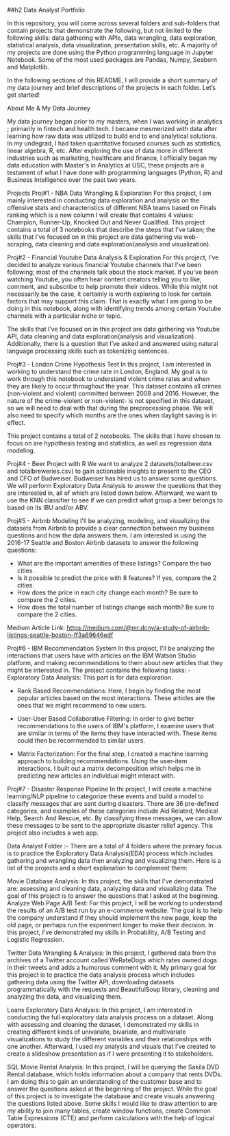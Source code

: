 ##h2 Data Analyst Portfolio




In this repository, you will come across several folders and sub-folders that contain projects that demonstrate the following, but not limited to the following skills: data gathering with APIs, data wrangling, data exploration, statistical analysis, data visualization, presentation skills, etc. A majority of my projects are done using the Python programming language in Jupyter Notebook. Some of the most used packages are Pandas, Numpy, Seaborn and Matplotlib.

In the following sections of this README, I will provide a short summary of my data journey and brief descriptions of the projects in each folder. Let’s get started!

About Me & My Data Journey

My data journey began prior to my masters, when I was working in analytics ; primarily in fintech and health tech. I became mesmerized with data after learning how raw data was utilized to build end to end analytical solutions. In my undegrad, I had taken quantitative focused courses such as statistics, linear algebra, R, etc. After exploring the use of data more in different industries such as marketing, healthcare and finance, I officially began my data education with Master's in Analytics at USC, these projects are a testament of what I have done with programming languages (Python, R) and Business Intelligence over the past two years.

Projects
Proj#1 - NBA Data Wrangling & Exploration
For this project, I am mainly interested in conducting data exploration and analysis on the offensive stats and characteristics of different NBA teams based on Finals ranking which is a new column I will create that contains 4 values: Champion, Runner-Up, Knocked Out and Never Qualified. This project contains a total of 3 notebooks that describe the steps that I’ve taken; the skills that I’ve focused on in this project are data gathering via web-scraping, data cleaning and data exploration(analysis and visualization).

Proj#2 - Financial Youtube Data Analysis & Exploration
For this project, I've decided to analyze various financial Youtube channels that I've been following; most of the channels talk about the stock market. If you've been watching Youtube, you often hear content creators telling you to like, comment, and subscribe to help promote their videos. While this might not necessarily be the case, it certainly is worth exploring to look for certain factors that may support this claim. That is exactly what I am going to be doing in this notebook, along with identifying trends among certain Youtube channels with a particular niche or topic.

The skills that I’ve focused on in this project are data gathering via Youtube API, data cleaning and data exploration(analysis and visualization). Additionally, there is a question that I’ve asked and answered using natural language processing skills such as tokenizing sentences.

Proj#3 - London Crime Hypothesis Test
In this project, I am interested in working to understand the crime rate in London, England. My goal is to work through this notebook to understand violent crime rates and when they are likely to occur throughout the year. This dataset contains all crimes (non-violent and violent) committed between 2008 and 2016. However, the nature of the crime-violent or non-violent- is not specified in this dataset, so we will need to deal with that during the preprocessing phase. We will also need to specify which months are the ones when daylight saving is in effect.

This project contains a total of 2 notebooks. The skills that I have chosen to focus on are hypothesis testing and statistics, as well as regression data modeling.

Proj#4 - Beer Project with R
We want to analyze 2 datasets(totalbeer.csv and totalbreweries.csv) to gain actionable insights to present to the CEO and CFO of Budweiser. Budweiser has hired us to answer some questions. We will perform Exploratory Data Analysis to answer the questions that they are interested in, all of which are listed down below. Afterward, we want to use the KNN classifier to see if we can predict what group a beer belongs to based on its IBU and/or ABV.

Proj#5 - Airbnb Modeling
I'll be analyzing, modeling, and visualizing the datasets from Airbnb to provide a clear connection between my business questions and how the data answers them. I am interested in using the 2016-17 Seattle and Boston Airbnb datasets to answer the following questions:
- What are the important amenities of these listings? Compare the two cities.
- Is it possible to predict the price with 8 features? If yes, compare the 2 cities.
- How does the price in each city change each month? Be sure to compare the 2 cities.
- How does the total number of listings change each month? Be sure to compare the 2 cities.

Medium Article Link: https://medium.com/@mr.dcny/a-study-of-airbnb-listings-seattle-boston-ff3a69646edf

Proj#6 - IBM Recommendation System
In this project, I'll be analyzing the interactions that users have with articles on the IBM Watson Studio platform, and making recommendations to them about new articles that they might be interested in. The project contains the following tasks: - Exploratory Data Analysis: This part is for data exploration.

- Rank Based Recommendations: Here, I begin by finding the most popular articles based on the most interactions. These  articles are the ones that we might recommend to new users.

- User-User Based Collaborative Filtering: In order to give better recommendations to the users of IBM's platform, I examine users that are similar in terms of the items they have interacted with. These items could then be recommended to similar users.

- Matrix Factorization: For the final step, I created a machine learning approach to building recommendations. Using the user-item interactions, I built out a matrix decomposition which helps me in predicting new articles an individual might interact with.
  
Proj#7 - Disaster Response Pipeline
In thi project, I will create a machine learning/NLP pipeline to categorize these events and build a model to classify messages that are sent during disasters. There are 36 pre-defined categories, and examples of these categories include Aid Related, Medical Help, Search And Rescue, etc. By classifying these messages, we can allow these messages to be sent to the appropriate disaster relief agency. This project also includes a web app.

Data Analyst Folder :-
There are a total of 4 folders where the primary focus is to practice the Exploratory Data Analysis(EDA) process which includes gathering and wrangling data then analyzing and visualizing them. Here is a list of the projects and a short explanation to complement them:

Movie Database Analysis: In this project, the skills that I’ve demonstrated are: assessing and cleaning data, analyzing data and visualizing data. The goal of this project is to answer the questions that I asked at the beginning.
Analyze Web Page A/B Test: For this project, I will be working to understand the results of an A/B test run by an e-commerce website. The goal is to help the company understand if they should implement the new page, keep the old page, or perhaps run the experiment longer to make their decision. In this project, I’ve demonstrated my skills in Probability, A/B Testing and Logistic Regression.

Twitter Data Wrangling & Analysis: In this project, I gathered data from the archives of a Twitter account called WeRateDogs which rates owned dogs in their tweets and adds a humorous comment with it. My primary goal for this project is to practice the data analysis process which includes gathering data using the Twitter API, downloading datasets programmatically with the requests and BeautifulSoup library, cleaning and analyzing the data, and visualizing them.

Loans Exploratory Data Analysis: In this project, I am interested in conducting the full exploratory data analysis process on a dataset. Along with assessing and cleaning the dataset, I demonstrated my skills in creating different kinds of univariate, bivariate, and multivariate visualizations to study the different variables and their relationships with one another. Afterward, I used my analysis and visuals that I’ve created to create a slideshow presentation as if I were presenting it to stakeholders.

SQL Movie Rental Analysis: In this project, I will be querying the Sakila DVD Rental database, which holds information about a company that rents DVDs. I am doing this to gain an understanding of the customer base and to answer the questions asked at the beginning of the project. While the goal of this project is to investigate the database and create visuals answering the questions listed above. Some skills I would like to draw attention to are my ability to join many tables, create window functions, create Common Table Expressions (CTE) and perform calculations with the help of logical operators.
